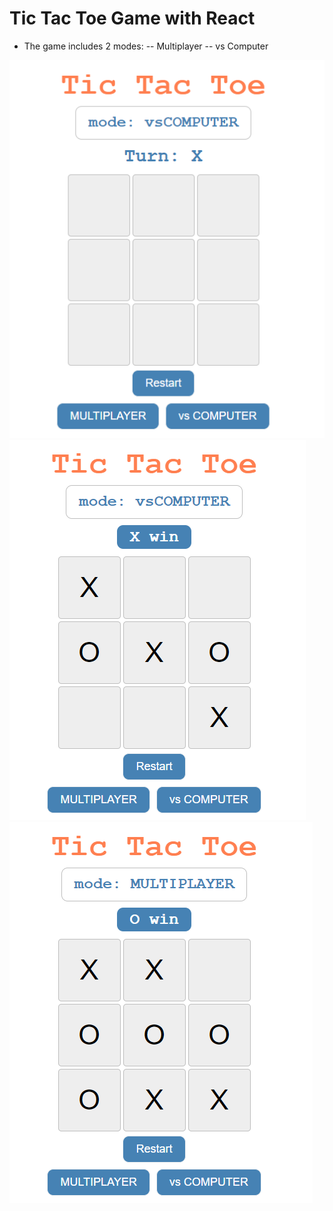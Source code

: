 # Tic Tac Toe Game with React

- The game includes 2 modes:
-- Multiplayer
-- vs Computer

![](src/assets/1.PNG)
![](src/assets/2.PNG)
![](src/assets/3.PNG)